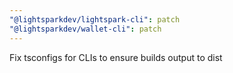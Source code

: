 ```yaml
---
"@lightsparkdev/lightspark-cli": patch
"@lightsparkdev/wallet-cli": patch
---
```


Fix tsconfigs for CLIs to ensure builds output to dist
